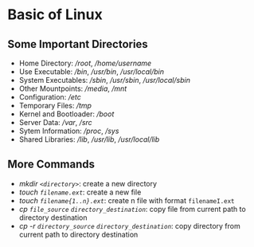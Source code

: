 # Basic of Linux

## Some Important Directories

- Home Directory: */root*, */home/username*
- Use Executable: */bin*, */usr/bin*, */usr/local/bin*
- System Executables: */sbin*, */usr/sbin*, */usr/local/sbin*
- Other Mountpoints: */media*, */mnt*
- Configuration: */etc*
- Temporary Files: */tmp*
- Kernel and Bootloader: */boot*
- Server Data: */var*, */src*
- Sytem Information: */proc*, */sys*
- Shared Libraries: */lib*, */usr/lib*, */usr/local/lib*

## More Commands

- *mkdir ``<directory>``*: create a new directory
- *touch ``filename.ext``*: create a new file
- *touch ``filename{1..n}.ext``*: create n file with format ```filenameI.ext```
- *cp ``file_source`` ``directory_destination``*: copy file from current path to directory destination
- *cp -r ``directory_source`` ``directory_destination``*: copy directory from current path to directory destination
